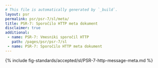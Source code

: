 ```yaml
---
# This file is automatically generated by `_build`.
layout: psr
permalink: psr/psr-7/sl/meta/
title: PSR-7: Sporočilo HTTP meta dokument
disclaimer: true
additional:
 - name: PSR-7: Vmesniki sporočil HTTP
   path: /pages/psr/psr-7/sl
 - name: PSR-7: Sporočilo HTTP meta dokument
---
```


{% include fig-standards/accepted/sl/PSR-7-http-message-meta.md %}